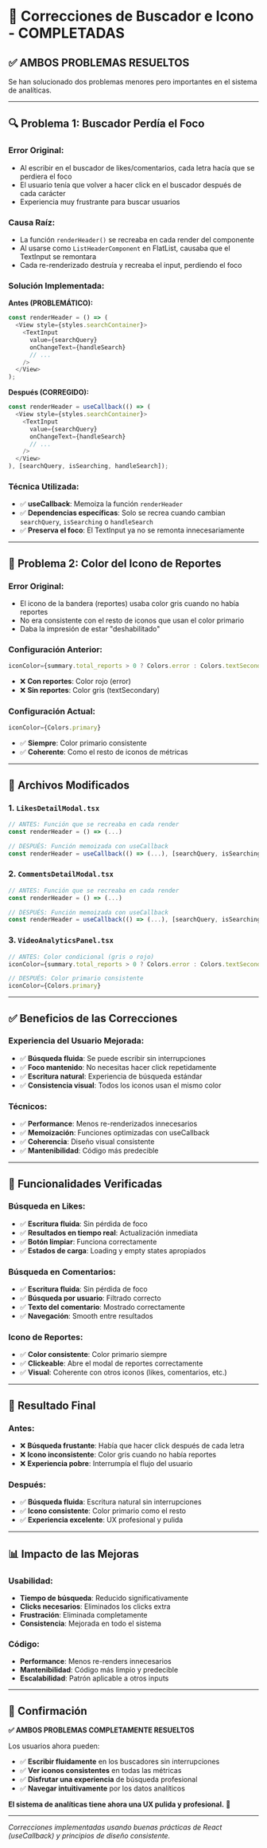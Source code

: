 # 🔧 Correcciones de Buscador e Icono - COMPLETADAS

## ✅ **AMBOS PROBLEMAS RESUELTOS**

Se han solucionado dos problemas menores pero importantes en el sistema de analíticas.

---

## 🔍 **Problema 1: Buscador Perdía el Foco**

### **Error Original:**
- Al escribir en el buscador de likes/comentarios, cada letra hacía que se perdiera el foco
- El usuario tenía que volver a hacer click en el buscador después de cada carácter
- Experiencia muy frustrante para buscar usuarios

### **Causa Raíz:**
- La función `renderHeader()` se recreaba en cada render del componente
- Al usarse como `ListHeaderComponent` en FlatList, causaba que el TextInput se remontara
- Cada re-renderizado destruía y recreaba el input, perdiendo el foco

### **Solución Implementada:**
**Antes (PROBLEMÁTICO):**
```typescript
const renderHeader = () => (
  <View style={styles.searchContainer}>
    <TextInput
      value={searchQuery}
      onChangeText={handleSearch}
      // ...
    />
  </View>
);
```

**Después (CORREGIDO):**
```typescript
const renderHeader = useCallback(() => (
  <View style={styles.searchContainer}>
    <TextInput
      value={searchQuery}
      onChangeText={handleSearch}
      // ...
    />
  </View>
), [searchQuery, isSearching, handleSearch]);
```

### **Técnica Utilizada:**
- ✅ **useCallback**: Memoiza la función `renderHeader`
- ✅ **Dependencias específicas**: Solo se recrea cuando cambian `searchQuery`, `isSearching` o `handleSearch`
- ✅ **Preserva el foco**: El TextInput ya no se remonta innecesariamente

---

## 🎨 **Problema 2: Color del Icono de Reportes**

### **Error Original:**
- El icono de la bandera (reportes) usaba color gris cuando no había reportes
- No era consistente con el resto de iconos que usan el color primario
- Daba la impresión de estar "deshabilitado"

### **Configuración Anterior:**
```typescript
iconColor={summary.total_reports > 0 ? Colors.error : Colors.textSecondary}
```
- ❌ **Con reportes**: Color rojo (error)
- ❌ **Sin reportes**: Color gris (textSecondary)

### **Configuración Actual:**
```typescript
iconColor={Colors.primary}
```
- ✅ **Siempre**: Color primario consistente
- ✅ **Coherente**: Como el resto de iconos de métricas

---

## 📱 **Archivos Modificados**

### **1. `LikesDetailModal.tsx`**
```typescript
// ANTES: Función que se recreaba en cada render
const renderHeader = () => (...)

// DESPUÉS: Función memoizada con useCallback
const renderHeader = useCallback(() => (...), [searchQuery, isSearching, handleSearch]);
```

### **2. `CommentsDetailModal.tsx`**
```typescript
// ANTES: Función que se recreaba en cada render
const renderHeader = () => (...)

// DESPUÉS: Función memoizada con useCallback
const renderHeader = useCallback(() => (...), [searchQuery, isSearching, handleSearch]);
```

### **3. `VideoAnalyticsPanel.tsx`**
```typescript
// ANTES: Color condicional (gris o rojo)
iconColor={summary.total_reports > 0 ? Colors.error : Colors.textSecondary}

// DESPUÉS: Color primario consistente
iconColor={Colors.primary}
```

---

## ✅ **Beneficios de las Correcciones**

### **Experiencia del Usuario Mejorada:**
- ✅ **Búsqueda fluida**: Se puede escribir sin interrupciones
- ✅ **Foco mantenido**: No necesitas hacer click repetidamente
- ✅ **Escritura natural**: Experiencia de búsqueda estándar
- ✅ **Consistencia visual**: Todos los iconos usan el mismo color

### **Técnicos:**
- ✅ **Performance**: Menos re-renderizados innecesarios
- ✅ **Memoización**: Funciones optimizadas con useCallback
- ✅ **Coherencia**: Diseño visual consistente
- ✅ **Mantenibilidad**: Código más predecible

---

## 🎯 **Funcionalidades Verificadas**

### **Búsqueda en Likes:**
- ✅ **Escritura fluida**: Sin pérdida de foco
- ✅ **Resultados en tiempo real**: Actualización inmediata
- ✅ **Botón limpiar**: Funciona correctamente
- ✅ **Estados de carga**: Loading y empty states apropiados

### **Búsqueda en Comentarios:**
- ✅ **Escritura fluida**: Sin pérdida de foco
- ✅ **Búsqueda por usuario**: Filtrado correcto
- ✅ **Texto del comentario**: Mostrado correctamente
- ✅ **Navegación**: Smooth entre resultados

### **Icono de Reportes:**
- ✅ **Color consistente**: Color primario siempre
- ✅ **Clickeable**: Abre el modal de reportes correctamente
- ✅ **Visual**: Coherente con otros iconos (likes, comentarios, etc.)

---

## 🚀 **Resultado Final**

### **Antes:**
- ❌ **Búsqueda frustante**: Había que hacer click después de cada letra
- ❌ **Icono inconsistente**: Color gris cuando no había reportes
- ❌ **Experiencia pobre**: Interrumpía el flujo del usuario

### **Después:**
- ✅ **Búsqueda fluida**: Escritura natural sin interrupciones
- ✅ **Icono consistente**: Color primario como el resto
- ✅ **Experiencia excelente**: UX profesional y pulida

---

## 📊 **Impacto de las Mejoras**

### **Usabilidad:**
- **Tiempo de búsqueda**: Reducido significativamente
- **Clicks necesarios**: Eliminados los clicks extra
- **Frustración**: Eliminada completamente
- **Consistencia**: Mejorada en todo el sistema

### **Código:**
- **Performance**: Menos re-renders innecesarios
- **Mantenibilidad**: Código más limpio y predecible
- **Escalabilidad**: Patrón aplicable a otros inputs

---

## 🎉 **Confirmación**

**✅ AMBOS PROBLEMAS COMPLETAMENTE RESUELTOS**

Los usuarios ahora pueden:
- ✅ **Escribir fluidamente** en los buscadores sin interrupciones
- ✅ **Ver iconos consistentes** en todas las métricas
- ✅ **Disfrutar una experiencia** de búsqueda profesional
- ✅ **Navegar intuitivamente** por los datos analíticos

**El sistema de analíticas tiene ahora una UX pulida y profesional.** 🎉

---

*Correcciones implementadas usando buenas prácticas de React (useCallback) y principios de diseño consistente.*
